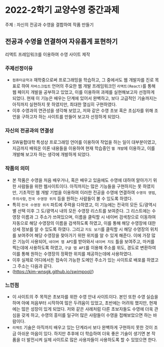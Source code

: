 # 2022-2학기 교양수영 중간과제
주제 :  자신의 전공과 수영을 결합하여 작품 만들기


## 전공과 수영을 연결하여 자유롭게 표현하기
리액트 프레임워크를 이용하여 수영 사이트 제작

### 주제선정이유
- `컴퓨터공학과` 재학중으로써 프로그래밍을 학습하고, 그 중에서도 웹 개발자를 진로 목표로 하여 `자바스크립트` 언어의 주요한 웹 개발 프레임워크인 `리액트(React)`를 통해  웹 페이지 개발을 공부하고 있었고, 이를 이용하여 과제를 실현해보고자 선정하게 되었다. 현재 이 기능은 배우는 단계에 있어서 완벽하고, 보다 고급적인 기술까지는 아직까지 실현하지 못 하였지만, 최대한 열심히 구현하였다.
- 이후 수영과의 연관성을 생각해 보았고, 저와 같은 수영 초보 혹은 초심자를 위해 조언을 구하고자 하는 사이트를 만들어 보고자 선정하게 되었다.

### 자신의 전공과의 연결성
- SW융합대학 특성상 프로그래밍 언어를 이용하여 작업을 하는 일이 대부분이였고, 지금까지 배워온 이론 내용들을 이용하여 현재 학습중인 `웹 개발`에 이용하고, 이를 개발해 보고자 하는 생각에 개발하게 되었다.

### 작품의 의미
- 본 작품은 수영을 처음 배우거나, 혹은 배우고 있음에도 수영에 대하여 알아가기 위한 사람들을 위한 웹사이트이다. 아직까지는 많은 기능들을 구현하지는 못 하였지만, 기초적인 웹 개발 기법을 이용하여 이러한 전공을 수영에 연결하여 `수영의 영법`, `주의사항`, `전국 수영장 위치` 등을 원하는 사람들이 볼 수 있도록 하였다.
- 특히 `전국 수영장 위치` 파트에 주력을 다하였고, 이 기능에는 전국의 모든 도/광역시별 선택 이후 그 도/광역시 내의 모든 수영장 리스트를 보여준다. 그 리스트에는 수영장 이름과 그 주소가 쓰여있으며, 이름을 클릭할 시 네이버 검색창으로 이동하여 자동으로 해당 수영장의 이름을 검색하도록 하였고, 이를 통해 해당 수영장에 대한 상세 정보를 알 수 있도록 하였다. 그리고 `지도 보기`를 클릭할 시 해당 수영장의 위치를 보여주어 해당 수영장을 찾아가기 위한 위치를 알 수 있게 해준다. 이에 가장 많은 기능이 사용되어, `네이버 맵 API`를 받아와서 `네이버 지도` 틀을 보여주고, 마커를 찍는데에 사용하도록 하였고, `구글 맵 API`를 이용해 주소를 위도, 경도로 변환하여 이를 통해 원하는 수영장의 정확한 위치를 제공하는데에 사용하였다.
- 이후 실제로 어디에서든 접속이 가능한 도메인 주소가 있는 사이트로 배포를 하였고 그 주소는 다음과 같다. 
- (https://kim-wnsgk.github.io/swimpool/)


### 느낀점
- 이 사이트의 주 목적은 초보자를 위한 수영 안내 사이트이다. 본인 또한 수영 실습을 하며 아예 처음부터 시작하여 많은 두려움이 있었고, 초반에는 어려워 했지만, 현재에는 많은 성장이 있게 되었다. 저와 같은 사례처럼 다른 초보자들도 수영에 더욱 관심을 갖게 하고, 수영의 흥미를 일구어 많은 사람들이 수영을 접해보았으면 하는 바람이다. 
- `리액트` 기술은 아직까지 배우고 있는 단계라서 보다 완벽하게 구현하지 못한 것이 조금 아쉬운 마음이 있다. 하지만 추후에 더 학습하여 더욱 좋은 기술이 생기면 본 작품을 더 발전시켜 실제 사이트로 많은 사용자들이 사용하도록 할 수 있었으면 한다.
